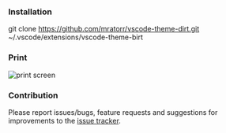 ### Installation
git clone https://github.com/mratorr/vscode-theme-dirt.git ~/.vscode/extensions/vscode-theme-birt

### Print
![print screen](https://github.com/mratorr/vscode-theme-dirt/blob/master/assets/print.png)

### Contribution
Please report issues/bugs, feature requests and suggestions for improvements to the [issue tracker](https://github.com/mratorr/vscode-theme-dirt/issues).


